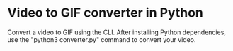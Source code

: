 # Video to GIF converter in Python

Convert a video to GIF using the CLI. After installing Python dependencies, use the "python3 converter.py" command to convert your video.
